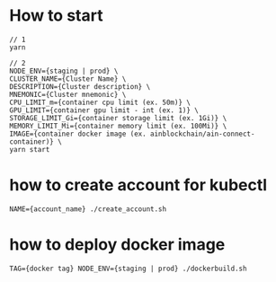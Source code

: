 # How to start

```
// 1
yarn

// 2
NODE_ENV={staging | prod} \
CLUSTER_NAME={Cluster Name} \
DESCRIPTION={Cluster description} \
MNEMONIC={Cluster mnemonic} \ 
CPU_LIMIT_m={container cpu limit (ex. 50m)} \
GPU_LIMIT={container gpu limit - int (ex. 1)} \
STORAGE_LIMIT_Gi={container storage limit (ex. 1Gi)} \
MEMORY_LIMIT_Mi={container memory limit (ex. 100Mi)} \
IMAGE={container docker image (ex. ainblockchain/ain-connect-container)} \
yarn start
```

# how to create account for kubectl
```
NAME={account_name} ./create_account.sh
```

# how to deploy docker image
```
TAG={docker tag} NODE_ENV={staging | prod} ./dockerbuild.sh 
```